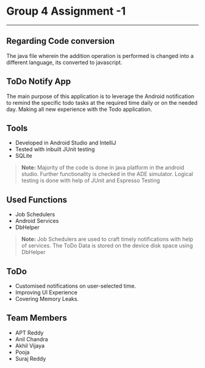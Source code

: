 Group 4 Assignment -1 
===================
----------

Regarding Code conversion
-------------
The java file wherein the addition operation is performed is changed into a different language, its converted to javascript.

ToDo Notify App
-------------
The main purpose of this application is to leverage the Android notification to remind the specific todo tasks at the required time daily or on the needed day. Making all new experience with the Todo application.

Tools
-------------
 - Developed in Android Studio and IntelliJ
 - Tested with inbuilt JUnit testing 
 - SQLite
 
> **Note:**
> Majority of the code is done in java platform in the android studio.
>Further functionality is checked in the ADE simulator.
>Logical testing is done with help of JUnit and Espresso Testing

Used Functions
-------------------
 - Job Schedulers 
 - Android Services 
 - DbHelper

> **Note:**
> Job Schedulers are used to craft timely notifications with help of services.
> The ToDo Data is stored on the device disk space using DbHelper

ToDo
-------------

 - Customised notifications on user-selected time.
 - Improving UI Experience 
 - Covering Memory Leaks.

Team Members 
-------------
 - APT Reddy
 - Anil Chandra
 - Akhil Vijaya
 - Pooja
 - Suraj Reddy





































































































































































































































































































































































































































































